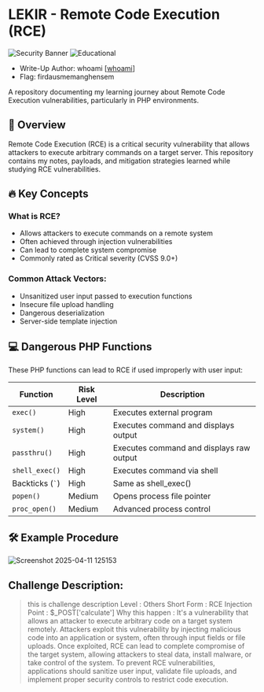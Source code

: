 # LEKIR - Remote Code Execution (RCE) 

![Security Banner](https://img.shields.io/badge/Security-Research-blue) 
![Educational](https://img.shields.io/badge/Purpose-Educational-green)

- Write-Up Author: whoami \[[whoami]([firdauskhairuddin](https://github.com/firdauskhairuddin))\]
- Flag: firdausmemanghensem

A repository documenting my learning journey about Remote Code Execution vulnerabilities, particularly in PHP environments.

## 📌 Overview

Remote Code Execution (RCE) is a critical security vulnerability that allows attackers to execute arbitrary commands on a target server. This repository contains my notes, payloads, and mitigation strategies learned while studying RCE vulnerabilities.

## 🔥 Key Concepts

### What is RCE?
- Allows attackers to execute commands on a remote system
- Often achieved through injection vulnerabilities
- Can lead to complete system compromise
- Commonly rated as Critical severity (CVSS 9.0+)

### Common Attack Vectors:
- Unsanitized user input passed to execution functions
- Insecure file upload handling
- Dangerous deserialization
- Server-side template injection

## 💻 Dangerous PHP Functions

These PHP functions can lead to RCE if used improperly with user input:

| Function       | Risk Level | Description |
|----------------|------------|-------------|
| `exec()`       | High       | Executes external program |
| `system()`     | High       | Executes command and displays output |
| `passthru()`   | High       | Executes command and displays raw output |
| `shell_exec()` | High       | Executes command via shell |
| Backticks (`` ` ``) | High | Same as shell_exec() |
| `popen()`      | Medium     | Opens process file pointer |
| `proc_open()`  | Medium     | Advanced process control |

## 🛠️ Example Procedure
![Screenshot 2025-04-11 125153](https://github.com/user-attachments/assets/025d756b-5b10-4325-94e7-2fbb603b1cda)

## Challenge Description:

>this is challenge description
Level : Others
Short Form : RCE
Injection Point : $_POST['calculate']
Why this happen : It's a vulnerability that allows an attacker to execute arbitrary code on a target system remotely. Attackers exploit this vulnerability by injecting malicious code into an application or system, often through input fields or file uploads. Once exploited, RCE can lead to complete compromise of the target system, allowing attackers to steal data, install malware, or take control of the system. To prevent RCE vulnerabilities, applications should sanitize user input, validate file uploads, and implement proper security controls to restrict code execution.






























